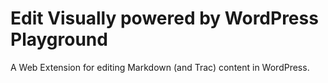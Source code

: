 # Edit Visually powered by WordPress Playground

A Web Extension for editing Markdown (and Trac) content in WordPress.
